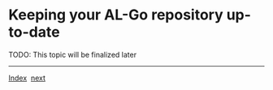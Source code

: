 # Keeping your AL-Go repository up-to-date

TODO: This topic will be finalized later


---
[Index](Index.md)&nbsp;&nbsp;[next](Index.md)
